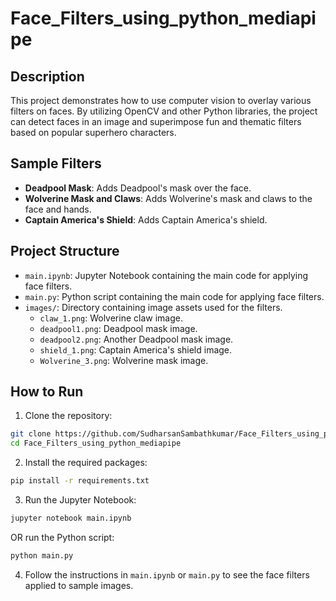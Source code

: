 # Face_Filters_using_python_mediapipe

## Description
This project demonstrates how to use computer vision to overlay various filters on faces. By utilizing OpenCV and other Python libraries, the project can detect faces in an image and superimpose fun and thematic filters based on popular superhero characters.

## Sample Filters
- **Deadpool Mask**: Adds Deadpool's mask over the face.
- **Wolverine Mask and Claws**: Adds Wolverine's mask and claws to the face and hands.
- **Captain America's Shield**: Adds Captain America's shield.

## Project Structure
- `main.ipynb`: Jupyter Notebook containing the main code for applying face filters.
- `main.py`: Python script containing the main code for applying face filters.
- `images/`: Directory containing image assets used for the filters.
  - `claw_1.png`: Wolverine claw image.
  - `deadpool1.png`: Deadpool mask image.
  - `deadpool2.png`: Another Deadpool mask image.
  - `shield_1.png`: Captain America's shield image.
  - `Wolverine_3.png`: Wolverine mask image.

## How to Run
1. Clone the repository:
```bash
git clone https://github.com/SudharsanSambathkumar/Face_Filters_using_python_mediapipe.git
cd Face_Filters_using_python_mediapipe
```

2. Install the required packages:
```bash
pip install -r requirements.txt
```

3. Run the Jupyter Notebook:
```bash
jupyter notebook main.ipynb
```
   OR run the Python script:
```bash
python main.py
```

4. Follow the instructions in `main.ipynb` or `main.py` to see the face filters applied to sample images.

